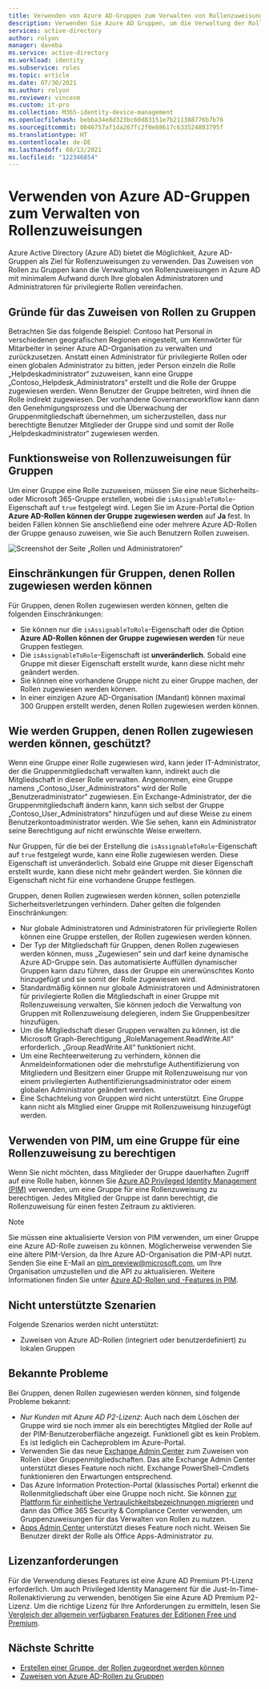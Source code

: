 ```yaml
---
title: Verwenden von Azure AD-Gruppen zum Verwalten von Rollenzuweisungen – Azure Active Directory
description: Verwenden Sie Azure AD Gruppen, um die Verwaltung der Rollenzuweisung in Azure Active Directory zu vereinfachen.
services: active-directory
author: rolyon
manager: daveba
ms.service: active-directory
ms.workload: identity
ms.subservice: roles
ms.topic: article
ms.date: 07/30/2021
ms.author: rolyon
ms.reviewer: vincesm
ms.custom: it-pro
ms.collection: M365-identity-device-management
ms.openlocfilehash: bebba34e8d323bc60d83151e7b211388776b7b76
ms.sourcegitcommit: 0046757af1da267fc2f0e88617c633524883795f
ms.translationtype: HT
ms.contentlocale: de-DE
ms.lasthandoff: 08/13/2021
ms.locfileid: "122346854"
---
```

# <a name="use-azure-ad-groups-to-manage-role-assignments"></a>Verwenden von Azure AD-Gruppen zum Verwalten von Rollenzuweisungen

Azure Active Directory (Azure AD) bietet die Möglichkeit, Azure AD-Gruppen als Ziel für Rollenzuweisungen zu verwenden. Das Zuweisen von Rollen zu Gruppen kann die Verwaltung von Rollenzuweisungen in Azure AD mit minimalem Aufwand durch Ihre globalen Administratoren und Administratoren für privilegierte Rollen vereinfachen.

## <a name="why-assign-roles-to-groups"></a>Gründe für das Zuweisen von Rollen zu Gruppen

Betrachten Sie das folgende Beispiel: Contoso hat Personal in verschiedenen geografischen Regionen eingestellt, um Kennwörter für Mitarbeiter in seiner Azure AD-Organisation zu verwalten und zurückzusetzen. Anstatt einen Administrator für privilegierte Rollen oder einen globalen Administrator zu bitten, jeder Person einzeln die Rolle „Helpdeskadministrator“ zuzuweisen, kann eine Gruppe „Contoso_Helpdesk_Administrators“ erstellt und die Rolle der Gruppe zugewiesen werden. Wenn Benutzer der Gruppe beitreten, wird ihnen die Rolle indirekt zugewiesen. Der vorhandene Governanceworkflow kann dann den Genehmigungsprozess und die Überwachung der Gruppenmitgliedschaft übernehmen, um sicherzustellen, dass nur berechtigte Benutzer Mitglieder der Gruppe sind und somit der Rolle „Helpdeskadministrator“ zugewiesen werden.

## <a name="how-role-assignments-to-groups-work"></a>Funktionsweise von Rollenzuweisungen für Gruppen

Um einer Gruppe eine Rolle zuzuweisen, müssen Sie eine neue Sicherheits- oder Microsoft 365-Gruppe erstellen, wobei die `isAssignableToRole`-Eigenschaft auf `true` festgelegt wird. Legen Sie im Azure-Portal die Option **Azure AD-Rollen können der Gruppe zugewiesen werden** auf **Ja** fest. In beiden Fällen können Sie anschließend eine oder mehrere Azure AD-Rollen der Gruppe genauso zuweisen, wie Sie auch Benutzern Rollen zuweisen.

![Screenshot der Seite „Rollen und Administratoren“](./media/groups-concept/role-assignable-group.png)

## <a name="restrictions-for-role-assignable-groups"></a>Einschränkungen für Gruppen, denen Rollen zugewiesen werden können

Für Gruppen, denen Rollen zugewiesen werden können, gelten die folgenden Einschränkungen:

- Sie können nur die `isAssignableToRole`-Eigenschaft oder die Option **Azure AD-Rollen können der Gruppe zugewiesen werden** für neue Gruppen festlegen.
- Die `isAssignableToRole`-Eigenschaft ist **unveränderlich**. Sobald eine Gruppe mit dieser Eigenschaft erstellt wurde, kann diese nicht mehr geändert werden.
- Sie können eine vorhandene Gruppe nicht zu einer Gruppe machen, der Rollen zugewiesen werden können.
- In einer einzigen Azure AD-Organisation (Mandant) können maximal 300 Gruppen erstellt werden, denen Rollen zugewiesen werden können.

## <a name="how-are-role-assignable-groups-protected"></a>Wie werden Gruppen, denen Rollen zugewiesen werden können, geschützt?

Wenn eine Gruppe einer Rolle zugewiesen wird, kann jeder IT-Administrator, der die Gruppenmitgliedschaft verwalten kann, indirekt auch die Mitgliedschaft in dieser Rolle verwalten. Angenommen, eine Gruppe namens „Contoso_User_Administrators“ wird der Rolle „Benutzeradministrator“ zugewiesen. Ein Exchange-Administrator, der die Gruppenmitgliedschaft ändern kann, kann sich selbst der Gruppe „Contoso_User_Administrators“ hinzufügen und auf diese Weise zu einem Benutzerkontoadministrator werden. Wie Sie sehen, kann ein Administrator seine Berechtigung auf nicht erwünschte Weise erweitern.

Nur Gruppen, für die bei der Erstellung die `isAssignableToRole`-Eigenschaft auf `true` festgelegt wurde, kann eine Rolle zugewiesen werden. Diese Eigenschaft ist unveränderlich. Sobald eine Gruppe mit dieser Eigenschaft erstellt wurde, kann diese nicht mehr geändert werden. Sie können die Eigenschaft nicht für eine vorhandene Gruppe festlegen.

Gruppen, denen Rollen zugewiesen werden können, sollen potenzielle Sicherheitsverletzungen verhindern. Daher gelten die folgenden Einschränkungen:

- Nur globale Administratoren und Administratoren für privilegierte Rollen können eine Gruppe erstellen, der Rollen zugewiesen werden können.
- Der Typ der Mitgliedschaft für Gruppen, denen Rollen zugewiesen werden können, muss „Zugewiesen“ sein und darf keine dynamische Azure AD-Gruppe sein. Das automatisierte Auffüllen dynamischer Gruppen kann dazu führen, dass der Gruppe ein unerwünschtes Konto hinzugefügt und sie somit der Rolle zugewiesen wird.
- Standardmäßig können nur globale Administratoren und Administratoren für privilegierte Rollen die Mitgliedschaft in einer Gruppe mit Rollenzuweisung verwalten, Sie können jedoch die Verwaltung von Gruppen mit Rollenzuweisung delegieren, indem Sie Gruppenbesitzer hinzufügen.
- Um die Mitgliedschaft dieser Gruppen verwalten zu können, ist die Microsoft Graph-Berechtigung „RoleManagement.ReadWrite.All“ erforderlich. „Group.ReadWrite.All“ funktioniert nicht.
- Um eine Rechteerweiterung zu verhindern, können die Anmeldeinformationen oder die mehrstufige Authentifizierung von Mitgliedern und Besitzern einer Gruppe mit Rollenzuweisung nur von einem privilegierten Authentifizierungsadministrator oder einem globalen Administrator geändert werden.
- Eine Schachtelung von Gruppen wird nicht unterstützt. Eine Gruppe kann nicht als Mitglied einer Gruppe mit Rollenzuweisung hinzugefügt werden.

## <a name="use-pim-to-make-a-group-eligible-for-a-role-assignment"></a>Verwenden von PIM, um eine Gruppe für eine Rollenzuweisung zu berechtigen

Wenn Sie nicht möchten, dass Mitglieder der Gruppe dauerhaften Zugriff auf eine Rolle haben, können Sie [Azure AD Privileged Identity Management (PIM)](../privileged-identity-management/pim-configure.md) verwenden, um eine Gruppe für eine Rollenzuweisung zu berechtigen. Jedes Mitglied der Gruppe ist dann berechtigt, die Rollenzuweisung für einen festen Zeitraum zu aktivieren.

> [!Note]
> Sie müssen eine aktualisierte Version von PIM verwenden, um einer Gruppe eine Azure AD-Rolle zuweisen zu können. Möglicherweise verwenden Sie eine ältere PIM-Version, da Ihre Azure AD-Organisation die PIM-API nutzt. Senden Sie eine E-Mail an pim_preview@microsoft.com, um Ihre Organisation umzustellen und die API zu aktualisieren. Weitere Informationen finden Sie unter [Azure AD-Rollen und -Features in PIM](../privileged-identity-management/pim-configure.md).

## <a name="scenarios-not-supported"></a>Nicht unterstützte Szenarien

Folgende Szenarios werden nicht unterstützt:  

- Zuweisen von Azure AD-Rollen (integriert oder benutzerdefiniert) zu lokalen Gruppen

## <a name="known-issues"></a>Bekannte Probleme

Bei Gruppen, denen Rollen zugewiesen werden können, sind folgende Probleme bekannt:

- *Nur Kunden mit Azure AD P2-Lizenz*: Auch nach dem Löschen der Gruppe wird sie noch immer als ein berechtigtes Mitglied der Rolle auf der PIM-Benutzeroberfläche angezeigt. Funktionell gibt es kein Problem. Es ist lediglich ein Cacheproblem im Azure-Portal.  
- Verwenden Sie das neue [Exchange Admin Center](https://admin.exchange.microsoft.com/) zum Zuweisen von Rollen über Gruppenmitgliedschaften. Das alte Exchange Admin Center unterstützt dieses Feature noch nicht. Exchange PowerShell-Cmdlets funktionieren den Erwartungen entsprechend.
- Das Azure Information Protection-Portal (klassisches Portal) erkennt die Rollenmitgliedschaft über eine Gruppe noch nicht. Sie können [zur Plattform für einheitliche Vertraulichkeitsbezeichnungen migrieren](/azure/information-protection/configure-policy-migrate-labels) und dann das Office 365 Security & Compliance Center verwenden, um Gruppenzuweisungen für das Verwalten von Rollen zu nutzen.
- [Apps Admin Center](https://config.office.com/) unterstützt dieses Feature noch nicht. Weisen Sie Benutzer direkt der Rolle als Office Apps-Administrator zu.

## <a name="license-requirements"></a>Lizenzanforderungen

Für die Verwendung dieses Features ist eine Azure AD Premium P1-Lizenz erforderlich. Um auch Privileged Identity Management für die Just-In-Time-Rollenaktivierung zu verwenden, benötigen Sie eine Azure AD Premium P2-Lizenz. Um die richtige Lizenz für Ihre Anforderungen zu ermitteln, lesen Sie [Vergleich der allgemein verfügbaren Features der Editionen Free und Premium](https://www.microsoft.com/security/business/identity-access-management/azure-ad-pricing).

## <a name="next-steps"></a>Nächste Schritte

- [Erstellen einer Gruppe, der Rollen zugeordnet werden können](groups-create-eligible.md)
- [Zuweisen von Azure AD-Rollen zu Gruppen](groups-assign-role.md)
